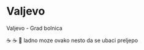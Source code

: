 # Valjevo
Valjevo - Grad bolnica

:coffee: :coffee: :dancer: ladno moze ovako nesto da se ubaci preljepo
